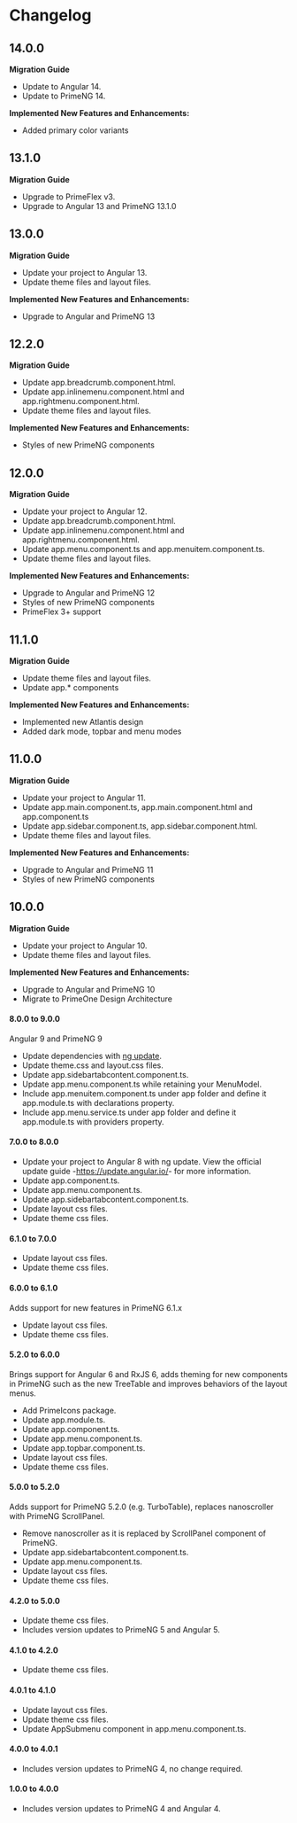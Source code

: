 # Changelog

## 14.0.0
**Migration Guide**
- Update to Angular 14.
- Update to PrimeNG 14.

**Implemented New Features and Enhancements:**
- Added primary color variants

## 13.1.0
**Migration Guide**
- Upgrade to PrimeFlex v3.
- Upgrade to Angular 13 and PrimeNG 13.1.0

## 13.0.0
**Migration Guide**
- Update your project to Angular 13.
- Update theme files and layout files.

**Implemented New Features and Enhancements:**

- Upgrade to Angular and PrimeNG 13

## 12.2.0
**Migration Guide**

- Update app.breadcrumb.component.html.
- Update app.inlinemenu.component.html and app.rightmenu.component.html.
- Update theme files and layout files.

**Implemented New Features and Enhancements:**

- Styles of new PrimeNG components

## 12.0.0
**Migration Guide**
- Update your project to Angular 12.
- Update app.breadcrumb.component.html.
- Update app.inlinemenu.component.html and app.rightmenu.component.html.
- Update app.menu.component.ts and app.menuitem.component.ts.
- Update theme files and layout files.

**Implemented New Features and Enhancements:**

- Upgrade to Angular and PrimeNG 12
- Styles of new PrimeNG components
- PrimeFlex 3+ support

## 11.1.0
**Migration Guide**
- Update theme files and layout files.
- Update app.* components

**Implemented New Features and Enhancements:**

- Implemented new Atlantis design
- Added dark mode, topbar and menu modes

## 11.0.0
**Migration Guide**
- Update your project to Angular 11.
- Update app.main.component.ts, app.main.component.html and app.component.ts
- Update app.sidebar.component.ts, app.sidebar.component.html.
- Update theme files and layout files.

**Implemented New Features and Enhancements:**

- Upgrade to Angular and PrimeNG 11
- Styles of new PrimeNG components

## 10.0.0
**Migration Guide**
- Update your project to Angular 10.
- Update theme files and layout files.

**Implemented New Features and Enhancements:**

- Upgrade to Angular and PrimeNG 10
- Migrate to PrimeOne Design Architecture

#### 8.0.0 to 9.0.0
Angular 9 and PrimeNG 9
- Update dependencies with <a href="https://angular.io/cli/update">ng update</a>.
- Update theme.css and layout.css files.
- Update app.sidebartabcontent.component.ts.
- Update app.menu.component.ts while retaining your MenuModel.
- Include app.menuitem.component.ts under app folder and define it app.module.ts with declarations property.
- Include app.menu.service.ts under app folder and define it app.module.ts with providers property.

#### 7.0.0 to 8.0.0
- Update your project to Angular 8 with ng update. View the official update guide -<a href="https://update.angular.io/">https://update.angular.io/</a>- for more information.
- Update app.component.ts.
- Update app.menu.component.ts.
- Update app.sidebartabcontent.component.ts.
- Update layout css files.
- Update theme css files.

#### 6.1.0 to 7.0.0
- Update layout css files.
- Update theme css files.

#### 6.0.0 to 6.1.0
Adds support for new features in PrimeNG 6.1.x
- Update layout css files.
- Update theme css files.

#### 5.2.0 to 6.0.0
Brings support for Angular 6 and RxJS 6, adds theming for new components in PrimeNG such as the new TreeTable
and improves behaviors of the layout menus.
- Add PrimeIcons package.
- Update app.module.ts.
- Update app.component.ts.
- Update app.menu.component.ts.
- Update app.topbar.component.ts.
- Update layout css files.
- Update theme css files.

#### 5.0.0 to 5.2.0
Adds support for PrimeNG 5.2.0 (e.g. TurboTable), replaces nanoscroller with PrimeNG ScrollPanel.
- Remove nanoscroller as it is replaced by ScrollPanel component of PrimeNG.
- Update app.sidebartabcontent.component.ts.
- Update app.menu.component.ts.
- Update layout css files.
- Update theme css files.

#### 4.2.0 to 5.0.0
- Update theme css files.
- Includes version updates to PrimeNG 5 and Angular 5.

#### 4.1.0 to 4.2.0
- Update theme css files.

#### 4.0.1 to 4.1.0
- Update layout css files.
- Update theme css files.
- Update AppSubmenu component in app.menu.component.ts.

#### 4.0.0 to 4.0.1
- Includes version updates to PrimeNG 4, no change required.

#### 1.0.0 to 4.0.0
- Includes version updates to PrimeNG 4 and Angular 4.
